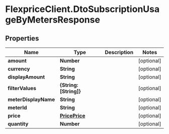 # FlexpriceClient.DtoSubscriptionUsageByMetersResponse

## Properties

Name | Type | Description | Notes
------------ | ------------- | ------------- | -------------
**amount** | **Number** |  | [optional] 
**currency** | **String** |  | [optional] 
**displayAmount** | **String** |  | [optional] 
**filterValues** | **{String: [String]}** |  | [optional] 
**meterDisplayName** | **String** |  | [optional] 
**meterId** | **String** |  | [optional] 
**price** | [**PricePrice**](PricePrice.md) |  | [optional] 
**quantity** | **Number** |  | [optional] 


